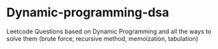 # Dynamic-programming-dsa
Leetcode Questions based on Dynamic Programming and all the ways to solve them (brute force, recursive method, memoization, tabulation)
